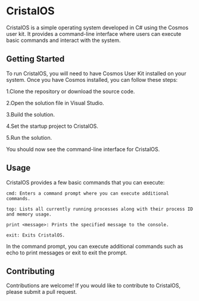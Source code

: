 
# CristalOS

CristalOS is a simple operating system developed in C# using the Cosmos user kit. It provides a command-line interface where users can execute basic commands and interact with the system.

## Getting Started

To run CristalOS, you will need to have Cosmos User Kit installed on your system. Once you have Cosmos installed, you can follow these steps:

1.Clone the repository or download the source code.

2.Open the solution file in Visual Studio.

3.Build the solution.

4.Set the startup project to CristalOS.

5.Run the solution.   

You should now see the command-line interface for CristalOS.

## Usage

CristalOS provides a few basic commands that you can execute:

    cmd: Enters a command prompt where you can execute additional commands.

    top: Lists all currently running processes along with their process ID and memory usage.

    print <message>: Prints the specified message to the console.

    exit: Exits CristalOS.

In the command prompt, you can execute additional commands such as echo to print messages or exit to exit the prompt.

## Contributing

Contributions are welcome! If you would like to contribute to CristalOS, please submit a pull request.
